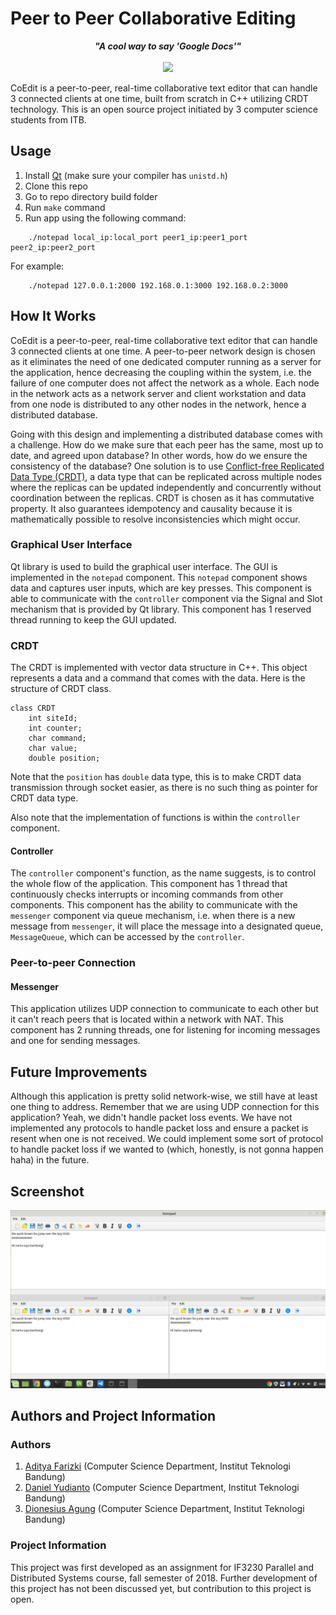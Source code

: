 # Peer to Peer Collaborative Editing
<p align="center"><b><i>"A cool way to say 'Google Docs'"</i></b><br><br><a href="https://opensource.org/licenses/MIT"><img src="https://img.shields.io/badge/License-MIT-yellow.svg"></a>
</p>
CoEdit is a peer-to-peer, real-time collaborative text editor that can handle 3 connected clients at one time, built from scratch in C++ utilizing CRDT technology. This is an open source project initiated by 3 computer science students from ITB.

## Usage
1. Install [Qt](qt.io/download) (make sure your compiler has `unistd.h`)
2. Clone this repo
3. Go to repo directory build folder
4. Run `make` command
5. Run app using the following command:
```
    ./notepad local_ip:local_port peer1_ip:peer1_port peer2_ip:peer2_port
```
For example:
```
    ./notepad 127.0.0.1:2000 192.168.0.1:3000 192.168.0.2:3000
```

## How It Works
CoEdit is a peer-to-peer, real-time collaborative text editor that can handle 3 connected clients at one time. A peer-to-peer network design is chosen as it eliminates the need of one dedicated computer running as a server for the application, hence decreasing the coupling within the system, i.e. the failure of one computer does not affect the network as a whole. Each node in the network acts as a network server and client workstation and data from one node is distributed to any other nodes in the network, hence a distributed database.  

Going with this design and implementing a distributed database comes with a challenge. How do we make sure that each peer has the same, most up to date, and agreed upon database? In other words, how do we ensure the consistency of the database? One solution is to use [Conflict-free Replicated Data Type (CRDT)](https://en.wikipedia.org/wiki/Conflict-free_replicated_data_type), a data type that can be replicated across multiple nodes where the replicas can be updated independently and concurrently without coordination between the replicas. CRDT is chosen as it has commutative property. It also guarantees idempotency and causality because it is mathematically possible to resolve inconsistencies which might occur.

### Graphical User Interface
Qt library is used to build the graphical user interface. The GUI is implemented in the `notepad` component. This `notepad` component shows data and captures user inputs, which are key presses. This component is able to communicate with the `controller` component via the Signal and Slot mechanism that is provided by Qt library. This component has 1 reserved thread running to keep the GUI updated.

### CRDT
The CRDT is implemented with vector data structure in C++. This object represents a data and a command that comes with the data. Here is the structure of CRDT class.
```
class CRDT 
    int siteId;
    int counter;
    char command;
    char value;
    double position;
```
Note that the `position` has `double` data type, this is to make CRDT data transmission through socket easier, as there is no such thing as pointer for CRDT data type.  

Also note that the implementation of functions is within the `controller` component.

#### Controller
The `controller` component's function, as the name suggests, is to control the whole flow of the application. This component has 1 thread that continuously checks interrupts or incoming commands from other components. This component has the ability to communicate with the `messenger` component via queue mechanism, i.e. when there is a new message from `messenger`, it will place the message into a designated queue, `MessageQueue`, which can be accessed by the `controller`.

### Peer-to-peer Connection
#### Messenger
This application utilizes UDP connection to communicate to each other but it can't reach peers that is located within a network with NAT. This component has 2 running threads, one for listening for incoming messages and one for sending messages.

## Future Improvements
Although this application is pretty solid network-wise, we still have at least one thing to address. Remember that we are using UDP connection for this application? Yeah, we didn't handle packet loss events. We have not implemented any protocols to handle packet loss and ensure a packet is resent when one is not received. We could implement some sort of protocol to handle packet loss if we wanted to (which, honestly, is not gonna happen haha) in the future.

## Screenshot
![General UI](doc/img/1556141623946.png)

## Authors and Project Information
### Authors
1. [Aditya Farizki](https://github.com/aditbro) (Computer Science Department, Institut Teknologi Bandung)
2. [Daniel Yudianto](https://github.com/daniel-yg) (Computer Science Department, Institut Teknologi Bandung)
3. [Dionesius Agung](https://github.com/dionesiusap) (Computer Science Department, Institut Teknologi Bandung)

### Project Information
This project was first developed as an assignment for IF3230 Parallel and Distributed Systems course, fall semester of 2018. Further development of this project has not been discussed yet, but contribution to this project is open.
